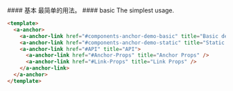 <cn>
#### 基本
最简单的用法。
</cn>

<us>
#### basic
The simplest usage.
</us>

```html
<template>
  <a-anchor>
    <a-anchor-link href="#components-anchor-demo-basic" title="Basic demo" />
    <a-anchor-link href="#components-anchor-demo-static" title="Static demo" />
    <a-anchor-link href="#API" title="API">
      <a-anchor-link href="#Anchor-Props" title="Anchor Props" />
      <a-anchor-link href="#Link-Props" title="Link Props" />
    </a-anchor-link>
  </a-anchor>
</template>
```
